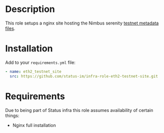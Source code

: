 # Description

This role setups a nginx site hosting the Nimbus serenity [testnet metadata files](https://serenity-testnets.status.im).

# Installation

Add to your `requirements.yml` file:
```yaml
- name: eth2_testnet_site
  src: https://github.com/status-im/infra-role-eth2-testnet-site.git
```

# Requirements

Due to being part of Status infra this role assumes availability of certain things:

* Nginx full installation
